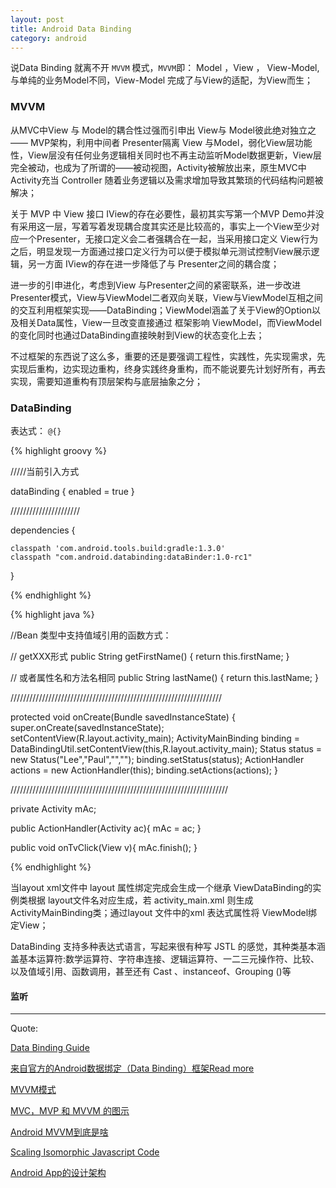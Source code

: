 ```yaml
---
layout: post
title: Android Data Binding
category: android
---
```



说Data Binding 就离不开 `MVVM` 模式，`MVVM`即： Model ，View ， View-Model,与单纯的业务Model不同，View-Model 完成了与View的适配，为View而生；

### MVVM

从MVC中View 与 Model的耦合性过强而引申出 View与 Model彼此绝对独立之 —— MVP架构，利用中间者 Presenter隔离 View 与Model，弱化View层功能性，View层没有任何业务逻辑相关同时也不再主动监听Model数据更新，View层完全被动，也成为了所谓的——被动视图，Activity被解放出来，原生MVC中 Activity充当 Controller 随着业务逻辑以及需求增加导致其繁琐的代码结构问题被解决；

关于 MVP 中 View 接口 IView的存在必要性，最初其实写第一个MVP Demo并没有采用这一层，写着写着发现耦合度其实还是比较高的，事实上一个View至少对应一个Presenter，无接口定义会二者强耦合在一起，当采用接口定义 View行为之后，明显发现一方面通过接口定义行为可以便于模拟单元测试控制View展示逻辑，另一方面 IView的存在进一步降低了与 Presenter之间的耦合度；

进一步的引申进化，考虑到View 与Presenter之间的紧密联系，进一步改进Presenter模式，View与ViewModel二者双向关联，View与ViewModel互相之间的交互利用框架实现——DataBinding；ViewModel涵盖了关于View的Option以及相关Data属性，View一旦改变直接通过 框架影响 ViewModel，而ViewModel的变化同时也通过DataBinding直接映射到View的状态变化上去；

不过框架的东西说了这么多，重要的还是要强调工程性，实践性，先实现需求，先实现后重构，边实现边重构，终身实践终身重构，而不能说要先计划好所有，再去实现，需要知道重构有顶层架构与底层抽象之分；

### DataBinding

表达式： `@{}`



{% highlight groovy %}

/////当前引入方式

dataBinding {
    enabled = true
}

//////////////////////


dependencies {

    classpath 'com.android.tools.build:gradle:1.3.0'
    classpath "com.android.databinding:dataBinder:1.0-rc1"

}

{% endhighlight %}


{% highlight java %}


//Bean 类型中支持值域引用的函数方式：

// getXXX形式
public String getFirstName() {
    return this.firstName;
}

// 或者属性名和方法名相同
public String lastName() {
    return this.lastName;
}


///////////////////////////////////////////////////////////////////


protected void onCreate(Bundle savedInstanceState) {
    super.onCreate(savedInstanceState);
    setContentView(R.layout.activity_main);
    ActivityMainBinding binding = DataBindingUtil.setContentView(this,R.layout.activity_main);
    Status status = new Status("Lee","Paul","","");
    binding.setStatus(status);
    ActionHandler actions = new ActionHandler(this);
    binding.setActions(actions);
}

/////////////////////////////////////////////////////////////////////

private Activity mAc;

public ActionHandler(Activity ac){
    mAc = ac;
}

public void onTvClick(View v){
    mAc.finish();
}

{% endhighlight %}

当layout xml文件中 layout 属性绑定完成会生成一个继承 ViewDataBinding的实例类根据 layout文件名对应生成，若 activity_main.xml 则生成 ActivityMainBinding类；通过layout 文件中的xml 表达式属性将 ViewModel绑定View；


DataBinding 支持多种表达式语言，写起来很有种写 JSTL 的感觉，其种类基本涵盖基本运算符:数学运算符、字符串连接、逻辑运算符、一二三元操作符、比较、以及值域引用、函数调用，甚至还有 Cast 、instanceof、Grouping ()等


#### 监听



---

Quote:

[Data Binding Guide](https://developer.android.com/tools/data-binding/guide.html)

[来自官方的Android数据绑定（Data Binding）框架Read more](http://blog.chengyunfeng.com/?p=734)

[MVVM模式](https://github.com/xitu/gold-miner/blob/master/TODO%2Fapproaching-android-with-mvvm.md)

[MVC，MVP 和 MVVM 的图示](http://www.ruanyifeng.com/blog/2015/02/mvcmvp_mvvm.html)

[Android MVVM到底是啥](http://mp.weixin.qq.com/s?__biz=MzA4MjU5NTY0NA==&mid=401410759&idx=1&sn=89f0e3ddf9f21f6a5d4de4388ef2c32f#rd)

[Scaling Isomorphic Javascript Code](http://blog.nodejitsu.com/scaling-isomorphic-javascript-code/)

[Android App的设计架构](http://www.tianmaying.com/tutorial/AndroidMVC)
